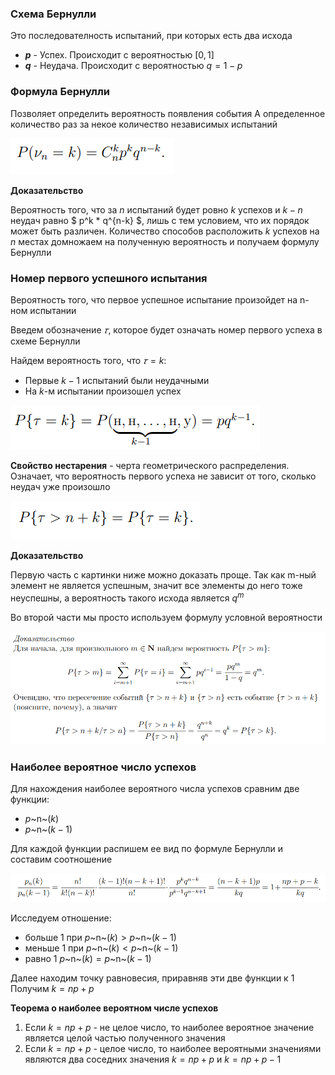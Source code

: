 ### Схема Бернулли

Это последователность испытаний, при которых есть два исхода
- ***p*** - Успех. Происходит с вероятностью $[0, 1]$
- ***q*** - Неудача. Происходит с вероятностью $q = 1 - p$

### Формула Бернулли

Позволяет определить вероятность появления события A определенное количество раз за некое количество независимых испытаний

![](./images/формБернулли.png)

**Доказательство**

Вероятность того, что  за $n$ испытаний будет ровно $k$ успехов и $k-n$ неудач равно $ p^k * q^{n-k} $, лишь с тем условием, что их порядок может быть различен.
Количество способов расположить $k$ успехов на $n$ местах домножаем на полученную вероятность и получаем формулу Бернулли

### Номер первого успешного испытания

Вероятность того, что первое успешное испытание произойдет на n-ном испытании

Введем обозначение $𝜏$, которое будет означать номер первого успеха в схеме Бернулли

Найдем вероятность того, что $𝜏=k$:
- Первые $k-1$ испытаний были неудачными
- На $k$-м испытании произошел успех

![](./images/первУспИсп.png)

**Свойство нестарения** - черта геометрического распределения. Означает, что вероятность первого успеха не зависит от того, сколько неудач уже произошло

![](./images/свойствНестар.png)

**Доказательство**

Первую часть с картинки ниже можно доказать проще. Так как m-ный элемент не является успешным, значит все элементы до него тоже неуспешны, а вероятность такого исхода является $q^m$

Во второй части мы просто используем формулу условной вероятности

![](./images/свойствНестарДоказ.png)

### Наиболее вероятное число успехов

Для нахождения наиболее вероятного числа успехов сравним две функции:
- $p$~n~$(k)$
- $p$~n~$(k-1)$

Для каждой функции распишем ее вид по формуле Бернулли и составим соотношение

![](./images/набВерЧислУспех.png)

Исследуем отношение:
- больше 1 при $p$~n~$(k) > p$~n~$(k-1)$
- меньше 1 при $p$~n~$(k) < p$~n~$(k-1)$
- равно 1 $p$~n~$(k) = p$~n~$(k-1)$

Далее находим точку равновесия, приравняв эти две функции к 1
Получим $k=np+p$

**Теорема о наиболее вероятном числе успехов**

1. Если $k=np+p$ - не целое число, то наиболее вероятное значение является целой частью полученного значения
2. Если $k=np+p$ - целое число, то наиболее вероятными значениями являются два соседних значения $k=np+p$ и $k=np+p - 1$